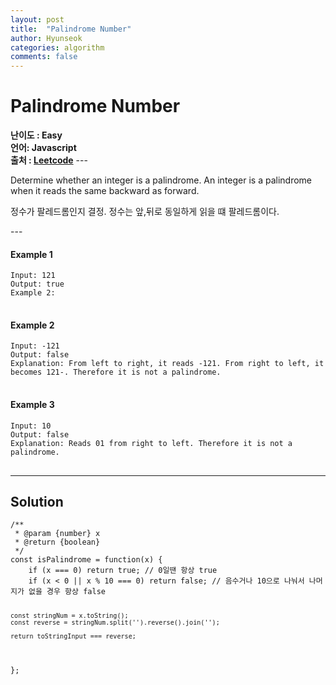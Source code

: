 ```yaml
---
layout: post
title:  "Palindrome Number"
author: Hyunseok
categories: algorithm
comments: false
---
```


<h1>Palindrome Number</h1>
<b>난이도 : Easy</b><br/>
<b>언어: Javascript</b><br/>
<b>출처 : </b><a href="https://leetcode.com/problems/palindrome-number/"><b>Leetcode</b></a>
---
<p>
Determine whether an integer is a palindrome. An integer is a palindrome when it reads the same backward as forward.</p>
<p>
정수가 팔레드롬인지 결정. 정수는 앞,뒤로 동일하게 읽을 떄 팔레드롬이다.
</p>
---
<h4>Example 1</h4>
<pre>
<code>Input: 121
Output: true
Example 2:
</code>
</pre>

<h4>Example 2</h4>
<pre>
<code>Input: -121
Output: false
Explanation: From left to right, it reads -121. From right to left, it becomes 121-. Therefore it is not a palindrome.
</code>
</pre>

<h4>Example 3</h4>
<pre>
<code>Input: 10
Output: false
Explanation: Reads 01 from right to left. Therefore it is not a palindrome.
</code>
</pre>

---

<h2>Solution</h2>
<pre>
<code>/**
 * @param {number} x
 * @return {boolean}
 */
const isPalindrome = function(x) {
    if (x === 0) return true; // 0일땐 항상 true
    if (x < 0 || x % 10 === 0) return false; // 음수거나 10으로 나눠서 나머지가 없을 경우 항상 false
    
    const stringNum = x.toString();
    const reverse = stringNum.split('').reverse().join('');

    return toStringInput === reverse;
};
</code>
</pre>